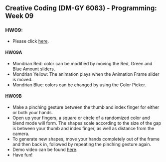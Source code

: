 ## Creative Coding (DM-GY 6063) - Programming: Week 09

### HW09:
- Please click [here](https://lauren-tsao-dm-gy-6063-2024fall-b.github.io/HW09/).

#### HW09A
- Mondrian Red: color can be modified by moving the Red, Green and Blue Amount sliders.
- Mondrian Yellow: The animation plays when the Animation Frame slider is moved.
- Mondrian Blue: colors can be changed by using the Color Picker.

#### HW09B
- Make a pinching gesture between the thumb and index finger for either or both your hands.
- Open up your fingers, a square or circle of a randomized color and blend mode will form. The shapes scale according to the size of the gap is between your thumb and index finger, as well as distance from the camera.
- To generate new shapes, move your hands completely out of the frame and then back in, followed by repeating the pinching gesture again.
- Demo video can be found [here](https://drive.google.com/file/d/1g1bWzyEPrzzbnQOxlNhNeb0TrSW2aINS/view?usp=sharing).
- Have fun!